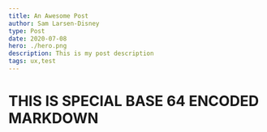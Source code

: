 ```yaml
---
title: An Awesome Post
author: Sam Larsen-Disney
type: Post
date: 2020-07-08
hero: ./hero.png
description: This is my post description
tags: ux,test
---
```

# THIS IS SPECIAL BASE 64 ENCODED MARKDOWN